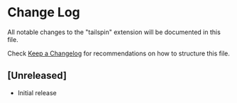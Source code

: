 # Change Log

All notable changes to the "tailspin" extension will be documented in this file.

Check [Keep a Changelog](http://keepachangelog.com/) for recommendations on how to structure this file.

## [Unreleased]

- Initial release